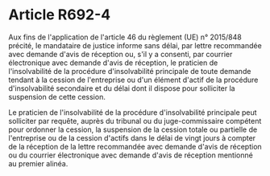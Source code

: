 # Article R692-4

<p>Aux fins de l'application de l'article 46 du règlement (UE) n° 2015/848 précité, le mandataire de justice informe sans délai, par lettre recommandée avec demande d'avis de réception ou, s'il y a consenti, par courrier électronique avec demande d'avis de réception, le praticien de l'insolvabilité de la procédure d'insolvabilité principale de toute demande tendant à la cession de l'entreprise ou d'un élément d'actif de la procédure d'insolvabilité secondaire et du délai dont il dispose pour solliciter la suspension de cette cession.</p><p> Le praticien de l'insolvabilité de la procédure d'insolvabilité principale peut solliciter par requête, auprès du tribunal ou du juge-commissaire compétent pour ordonner la cession, la suspension de la cession totale ou partielle de l'entreprise ou de la cession d'actifs dans le délai de vingt jours à compter de la réception de la lettre recommandée avec demande d'avis de réception ou du courrier électronique avec demande d'avis de réception mentionné au premier alinéa.</p>